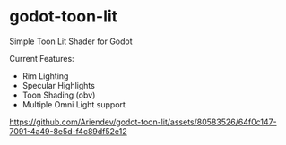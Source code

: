 # godot-toon-lit
Simple Toon Lit Shader for Godot

Current Features:
 - Rim Lighting
 - Specular Highlights
 - Toon Shading (obv)
 - Multiple Omni Light support

https://github.com/Ariendev/godot-toon-lit/assets/80583526/64f0c147-7091-4a49-8e5d-f4c89df52e12
